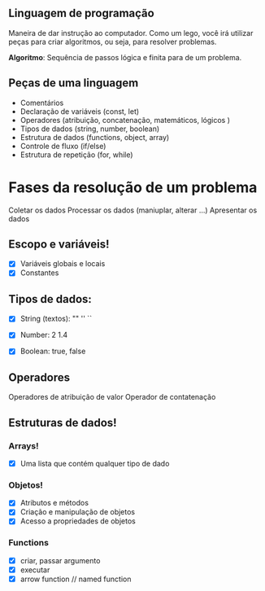 ## Linguagem de programação

Maneira de dar instrução ao computador.
Como um lego, você irá utilizar peças para criar algoritmos, ou seja, para resolver problemas.

**Algoritmo**: Sequência de passos lógica e finita para de um problema.

## Peças de uma linguagem

- Comentários
- Declaração de variáveis (const, let)
- Operadores (atribuição, concatenação, matemáticos, lógicos )
- Tipos de dados (string, number, boolean)
- Estrutura de dados (functions, object, array)
- Controle de fluxo (if/else)
- Estrutura de repetição (for, while)

# Fases da resolução de um problema

Coletar os dados
Processar os dados (maniuplar, alterar ...)
Apresentar os dados

## Escopo e variáveis!

- [x] Variáveis globais e locais
- [x] Constantes

## Tipos de dados:

- [x] String (textos): "" '' ``
- [x] Number: 2 1.4
- [x] Boolean: true, false


## Operadores 

Operadores de atribuição de valor
Operador de contatenação

## Estruturas de dados!

### Arrays!

- [x] Uma lista que contém qualquer tipo de dado

### Objetos!

- [x] Atributos e métodos
- [x] Criação e manipulação de objetos
- [x] Acesso a propriedades de objetos

### Functions 

- [x] criar, passar argumento
- [x] executar
- [x] arrow function // named function